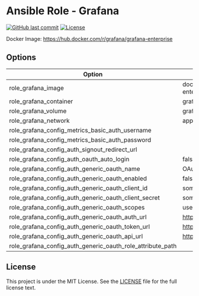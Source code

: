 # Ansible Role - Grafana

[![GitHub last commit](https://img.shields.io/github/last-commit/ursinn-ansible/role-grafana?logo=github&style=for-the-badge)](https://github.com/ursinn-ansible/role-grafana/commits)
[![License](https://img.shields.io/github/license/ursinn-ansible/role-grafana?style=for-the-badge)](https://github.com/ursinn-ansible/role-grafana/blob/main/LICENSE)

Docker Image: https://hub.docker.com/r/grafana/grafana-enterprise

## Options

| Option | Default Value |
| ---- | ---- |
| role_grafana_image | docker.io/grafana/grafana-enterprise:12.2 |
| role_grafana_container | grafana |
| role_grafana_volume | grafana |
| role_grafana_network | app-network |
| role_grafana_config_metrics_basic_auth_username | |
| role_grafana_config_metrics_basic_auth_password | |
| role_grafana_config_auth_signout_redirect_url | |
| role_grafana_config_auth_oauth_auto_login | false |
| role_grafana_config_auth_generic_oauth_name | OAuth |
| role_grafana_config_auth_generic_oauth_enabled | false |
| role_grafana_config_auth_generic_oauth_client_id | some_id |
| role_grafana_config_auth_generic_oauth_client_secret | some_secret |
| role_grafana_config_auth_generic_oauth_scopes | user:email,read:org |
| role_grafana_config_auth_generic_oauth_auth_url | https://foo.bar/login/oauth/authorize |
| role_grafana_config_auth_generic_oauth_token_url | https://foo.bar/login/oauth/access_token |
| role_grafana_config_auth_generic_oauth_api_url | https://foo.bar/user |
| role_grafana_config_auth_generic_oauth_role_attribute_path | |

## License

This project is under the MIT License. See the [LICENSE](https://github.com/ursinn-ansible/role-grafana/blob/main/LICENSE) file for the full license text.
